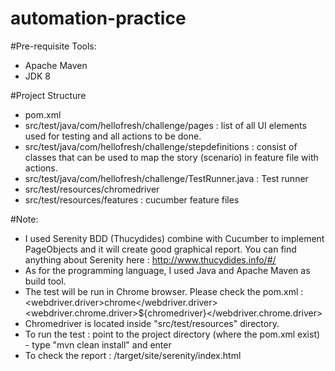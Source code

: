 # automation-practice

#Pre-requisite Tools:
-    Apache Maven
-    JDK 8

#Project Structure
-	pom.xml
-	src/test/java/com/hellofresh/challenge/pages : list of all UI elements used for testing and all actions to be done.
-	src/test/java/com/hellofresh/challenge/stepdefinitions : consist of classes that can be used to map the story (scenario) in feature file with actions.
-	src/test/java/com/hellofresh/challenge/TestRunner.java : Test runner
-	src/test/resources/chromedriver
-	src/test/resources/features : cucumber feature files

#Note:
-    I used Serenity BDD (Thucydides) combine with Cucumber to implement PageObjects and it will create good graphical report. You can find anything about Serenity here : http://www.thucydides.info/#/
-    As for the programming language, I used Java and Apache Maven as build tool.
-    The test will be run in Chrome browser. Please check the pom.xml : <webdriver.driver>chrome</webdriver.driver> <webdriver.chrome.driver>${chromedriver}</webdriver.chrome.driver>
-    Chromedriver is located inside "src/test/resources" directory.
-    To run the test : point to the project directory (where the pom.xml exist) - type "mvn clean install" and enter
-    To check the report : /target/site/serenity/index.html
